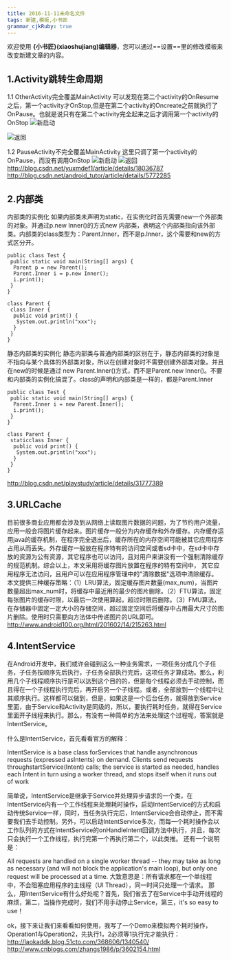 ```yaml
---
title: 2016-11-11未命名文件 
tags: 新建,模板,小书匠
grammar_cjkRuby: true
---
```



欢迎使用 **{小书匠}(xiaoshujiang)编辑器**，您可以通过==设置==里的修改模板来改变新建文章的内容。

## 1.Activity跳转生命周期

1.1 OtherActivity完全覆盖MainActivity
可以发现在第二个activity的OnResume之后，第一个activity才OnStop,但是在第二个activity的Oncreate之前就执行了OnPause。也就是说只有在第二个activity完全起来之后才调用第一个activity的OnStop
![新启动](http://img.blog.csdn.net/20140109113924656?watermark/2/text/aHR0cDovL2Jsb2cuY3Nkbi5uZXQveXV4bWRlZjE=/font/5a6L5L2T/fontsize/400/fill/I0JBQkFCMA==/dissolve/70/gravity/SouthEast)

![返回](http://img.blog.csdn.net/20140109113942625?watermark/2/text/aHR0cDovL2Jsb2cuY3Nkbi5uZXQveXV4bWRlZjE=/font/5a6L5L2T/fontsize/400/fill/I0JBQkFCMA==/dissolve/70/gravity/SouthEast)

1.2 PauseActivity不完全覆盖MainActivity
这里只调了第一个activity的OnPause，而没有调用OnStop
![新启动](http://img.blog.csdn.net/20140109113837046?watermark/2/text/aHR0cDovL2Jsb2cuY3Nkbi5uZXQveXV4bWRlZjE=/font/5a6L5L2T/fontsize/400/fill/I0JBQkFCMA==/dissolve/70/gravity/SouthEast)
![返回](http://img.blog.csdn.net/20140109113857734?watermark/2/text/aHR0cDovL2Jsb2cuY3Nkbi5uZXQveXV4bWRlZjE=/font/5a6L5L2T/fontsize/400/fill/I0JBQkFCMA==/dissolve/70/gravity/SouthEast)
http://blog.csdn.net/yuxmdef1/article/details/18036787
http://blog.csdn.net/android_tutor/article/details/5772285


## 2.内部类
内部类的实例化
如果内部类未声明为static，在实例化时首先需要new一个外部类的对象。并通过p.new Inner()的方式new 内部类，表明这个内部类指向该外部类。内部类的class类型为：Parent.Inner，而不是p.Inner，这个需要和new的方式区分开。
```
public class Test {
 public static void main(String[] args) {
  Parent p = new Parent();
  Parent.Inner i = p.new Inner();
  i.print();
 }
}
 
class Parent {
 class Inner {
  public void print() {
   System.out.println("xxx");
  }
 }
}
```
静态内部类的实例化
静态内部类与普通内部类的区别在于，静态内部类的对象是不指向与某个具体的外部类对象，所以在创建对象时不需要创建外部类对象。并且在new的时候是通过 new Parent.Inner()方式，而不是Parent.new Inner()。不要和内部类的实例化搞混了。class的声明和内部类是一样的，都是Parent.Inner
```
public class Test {
 public static void main(String[] args) {
  Parent.Inner i = new Parent.Inner();
  i.print();
 }
}
 
class Parent {
 staticclass Inner {
  public void print() {
   System.out.println("xxx");
  }
 }
}
```
http://blog.csdn.net/playstudy/article/details/31777389

## 3.URLCache
 目前很多商业应用都会涉及到从网络上读取图片数据的问题，为了节约用户流量，应用一般会将图片缓存起来。图片缓存一般分为内存缓存和外存缓存。内存缓存运用java的缓存机制，在程序完全退出后，缓存所在的内存空间可能被其它应用程序占用从而丢失。外存缓存一般放在程序特有的访问空间或者sd卡中，在sd卡中存放的资源为公有资源，其它程序也可以访问，且对用户来讲没有一个强制清除缓存的规范机制。综合以上，本文采用将缓存图片放置在程序的特有空间中， 其它应用程序无法访问，且用户可以在应用程序管理中的"清除数据"选项中清除缓存。 
      本文提供三种缓存策略：（1）LRU算法，固定缓存图片数量(max_num)，当图片数量超出max_num时，将缓存中最近用的最少的图片删除。（2）FTU算法，固定每张图片的缓存时限，以最后一次使用算起，超过时限后删除。（3）FMU算法，在存储器中固定一定大小的存储空间，超过固定空间后将缓存中占用最大尺寸的图片删除。使用时只需要向方法体中传递图片的URL即可。
http://www.android100.org/html/201602/14/215263.html

## 4.IntentService
在Android开发中，我们或许会碰到这么一种业务需求，一项任务分成几个子任务，子任务按顺序先后执行，子任务全部执行完后，这项任务才算成功。那么，利用几个子线程顺序执行是可以达到这个目的的，但是每个线程必须去手动控制，而且得在一个子线程执行完后，再开启另一个子线程。或者，全部放到一个线程中让其顺序执行。这样都可以做到，但是，如果这是一个后台任务，就得放到Service里面，由于Service和Activity是同级的，所以，要执行耗时任务，就得在Service里面开子线程来执行。那么，有没有一种简单的方法来处理这个过程呢，答案就是IntentService。

什么是IntentService，首先看看官方的解释：

IntentService is a base class forServices that handle asynchronous requests (expressed asIntents) on demand. Clients send requests throughstartService(Intent) calls; the service is started as needed, handles each Intent in turn using a worker thread, and stops itself when it runs out of work


简单说，IntentService是继承于Service并处理异步请求的一个类，在IntentService内有一个工作线程来处理耗时操作，启动IntentService的方式和启动传统Service一样，同时，当任务执行完后，IntentService会自动停止，而不需要我们去手动控制。另外，可以启动IntentService多次，而每一个耗时操作会以工作队列的方式在IntentService的onHandleIntent回调方法中执行，并且，每次只会执行一个工作线程，执行完第一个再执行第二个，以此类推。
还有一个说明是：

All requests are handled on a single worker thread -- they may take as long as necessary (and will not block the application's main loop), but only one request will be processed at a time.
大致意思是：所有请求都在一个单线程中，不会阻塞应用程序的主线程（UI Thread），同一时间只处理一个请求。
那么，用IntentService有什么好处呢？首先，我们省去了在Service中手动开线程的麻烦，第二，当操作完成时，我们不用手动停止Service，第三，it's so easy to use！

ok，接下来让我们来看看如何使用，我写了一个Demo来模拟两个耗时操作，Operation1与Operation2，先执行1，2必须等1执行完才能执行：
http://laokaddk.blog.51cto.com/368606/1340540/
http://www.cnblogs.com/zhangs1986/p/3602154.html
